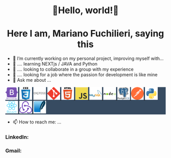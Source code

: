<h1 align="center">👋Hello, world!👋 </h1>
<h1 align="center">  Here I am, Mariano Fuchilieri, saying this</h1>


- 🔭 I’m currently working on my personal project, improving myself with...
- 🌱 .... learning NEXTjs / JAVA and Python
- 👯 .... looking to collaborate in a group with my experience
- 🤔 .... looking for a job where the passion for development is like mine
- 💬 Ask me about ...
<p align="left" style="background-color:#374b61"> 
<a href="https://getbootstrap.com" target="_blank" > 
    <img src="img/bootstrap-plain-wordmark.svg" 
    alt="bootstrap" width="40" 
    height="40"/> 
</a> 
<a href="https://www.w3schools.com/css/" target="_blank"> 
    <img src="img/css3-original-wordmark.svg" 
    alt="css3" width="40" height="40"/> 
</a> 
<a href="https://expressjs.com" target="_blank" > 
    <img style="background-color:#374b61" src="img/express-original-wordmark.svg" alt="express" width="40" height="40"/> 
</a> 
<a href="https://git-scm.com/" target="_blank"> 
    <img src="img/git-scm-icon.svg" alt="git" width="40" height="40"/> 
</a> 
<a href="https://www.w3.org/html/" target="_blank"> 
    <img src="img/html5-original-wordmark.svg" alt="html5" width="40" height="40"/> 
</a> 
<a href="https://developer.mozilla.org/en-US/docs/Web/JavaScript" target="_blank"> 
    <img src="img/javascript-original.svg" alt="javascript" width="40" height="40"/> 
</a> 
<a href="https://www.mysql.com/" target="_blank"> 
    <img src="img/mysql-original-wordmark.svg" alt="mysql" width="40" height="40"/> 
</a> 
<a href="https://nodejs.org" target="_blank"> 
    <img src="img/nodejs-original-wordmark.svg" alt="nodejs" width="40" height="40"/> 
</a> 
<a href="https://www.postgresql.org" target="_blank"> 
    <img src="img/postgresql-original-wordmark.svg" alt="postgresql" width="40" height="40"/> 
</a> 
<a href="https://postman.com" target="_blank"> 
    <img src="img/getpostman-icon.svg" alt="postman" width="40" height="40"/> 
</a> 
<a href="https://www.python.org" target="_blank"> 
    <img src="img/python-original.svg" alt="python" width="40" height="40"/> 
</a> 
<a href="https://reactjs.org/" target="_blank"> 
    <img src="img/react-original-wordmark.svg" alt="react" width="40" height="40"/> 
</a> 
<a href="https://redux.js.org" target="_blank"> 
    <img src="img/redux-original.svg" alt="redux" width="40" height="40"/> 
</a> 
<a href="https://www.sqlite.org/" target="_blank"> 
    <img src="img/sqlite-icon.svg" alt="sqlite" width="40" height="40"/> 
</a> 
</p>

- 📫 How to reach me: ...
<h3>LinkedIn: <a href="https://www.linkedin.com/in/mariano-fuchilieri-278b3027/" target="listo"> </a></h3>
<h3> Gmail: <a href="https://github.com/devicons/devicon/github" target="_blank"> </a> </h3>





